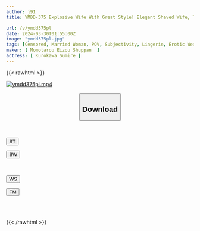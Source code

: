 ```yaml
---
author: j91
title: YMDD-375 Explosive Wife With Great Style! Elegant Shaved Wife, Totally Alone Sex With A Dirty Boy, Sumire Kurokawa

url: /v/ymdd375pl
date: 2024-03-30T01:55:00Z
image: "ymdd375pl.jpg"
tags: [Censored, Married Woman, POV, Subjectivity, Lingerie, Erotic Wear	]
maker: [ Momotarou Eizou Shuppan  ]
actress: [ Kurokawa Sumire ]
---
```



{{< rawhtml >}}

<div class="video" data-videoid="mkjZlPoeQ2sbgvP">
    <a href="javascript:;">
        <img src="/v/ymdd375pl/ymdd375pl.jpg" width="WIDTH" height="HEIGHT" alt="ymdd375pl.mp4" loading="lazy">
    </a>
</div>

<script type="text/javascript" src="https://j91.asia/asset/on-demand-st.js"></script>

<br>
  <link rel="stylesheet" href="https://j91.asia/asset/bs5.css">
  
  <center>
  <button class="btn btn-primary" type="button" data-bs-toggle="collapse" data-bs-target=".multi-collapse" aria-expanded="false" aria-controls="multiCollapseExample1 multiCollapseExample2"><h2>Download</h2></button></center>
</p>
<div class="row">
  <div class="col">
    <div class="collapse multi-collapse" id="multiCollapseExample1">
      <div class="card card-body">
	      	      <br>
<div class="buttons">  
<p><a href="https://streamtape.to/v/mkjZlPoeQ2sbgvP" target="_blank"><button class="btn-hover color-3"><i class="fa fa-download"></i> ST</button></a></p>
<p><a href="https://asnwish.com/mimad3z8fjd9" target="_blank"><button class="btn-hover color-2"><i class="fa fa-download"></i> SW</button></a></p></div>
    </div>
  </div>
</div>
  <div class="col">
    <div class="collapse multi-collapse" id="multiCollapseExample2">
      <div class="card card-body">
	      <br>
<div class="buttons">
<p><a href="https://wolfstream.tv/n1dldhzbemb5"><button class="btn-hover color-9"><i class="fa fa-download"></i> WS</button></a></p>
<p><a href="https://filemoon.sx/d/pqcsjran5ydt"><button class="btn-hover color-8"><i class="fa fa-download"></i> FM</button></a></p></div>
<br><br>
      </div>
    </div>
  </div>
</div>

{{< /rawhtml >}}